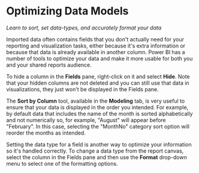<properties
   pageTitle="Optimizing Data Models"
   description="See how optimizing your data can ensure that it's displayed accurately"
   services="powerbi"
   documentationCenter=""
   authors="davidiseminger"
   manager="mblythe"
   editor=""
   tags=""
   featuredVideoId="tDcrfnjjlgk"
   featuredVideoThumb=""
   courseDuration=""/>

<tags
   ms.service="powerbi"
   ms.devlang="NA"
   ms.topic="article"
   ms.tgt_pltfrm="NA"
   ms.workload="powerbi"
   ms.date="02/18/2016"
   ms.author="v-jescoo"/>

# Optimizing Data Models

*Learn to sort, set data-types, and accurately format your data*

Imported data often contains fields that you don't actually need for your reporting and visualization tasks, either because it's extra information or because that data is already available in another column. Power BI has a number of tools to optimize your data and make it more usable for both you and your shared reports audience.

To hide a column in the **Fields** pane, right-click on it and select **Hide**. Note that your hidden columns are not deleted and you can still use that data in visualizations, they just won't be displayed in the Fields pane.

The **Sort by Column** tool, available in the **Modeling** tab, is very useful to ensure that your data is displayed in the order you intended. For example, by default data that includes the name of the month is sorted alphabetically and not numerically so, for example, "August" will appear before "February". In this case, selecting the "MonthNo" category sort option will reorder the months as intended.

Setting the data type for a field is another way to optimize your information so it's handled correctly. To change a data type from the report canvas, select the column in the Fields pane and then use the **Format** drop-down menu to select one of the formatting options.
